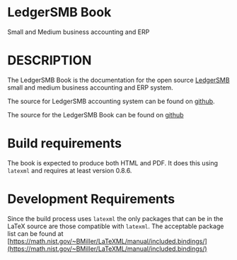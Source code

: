 # LedgerSMB Book

Small and Medium business accounting and ERP

# DESCRIPTION

The LedgerSMB Book is the documentation for the open source [LedgerSMB](https://ledgersmb.org) small and medium business accounting and ERP system.

The source for LedgerSMB accounting system can be found on [github](https://github.com/ledgersmb/LedgerSMB).

The source for the LedgerSMB Book can be found on [github](https://github.com/ehuelsmann/ledgersmb-book)

# Build requirements

The book is expected to produce both HTML and PDF. It does this using `latexml` and requires at least version 0.8.6.

# Development Requirements

Since the build process uses `latexml` the only packages that can be in the LaTeX source are those compatible with `latexml`.  The acceptable package list can be found at [https://math.nist.gov/~BMiller/LaTeXML/manual/included.bindings/](https://math.nist.gov/~BMiller/LaTeXML/manual/included.bindings/)

